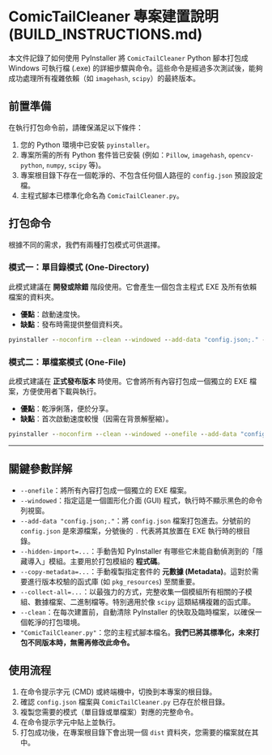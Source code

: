 # ComicTailCleaner 專案建置說明 (BUILD_INSTRUCTIONS.md)

本文件記錄了如何使用 PyInstaller 將 `ComicTailCleaner` Python 腳本打包成 Windows 可執行檔 (.exe) 的詳細步驟與命令。這些命令是經過多次測試後，能夠成功處理所有複雜依賴（如 `imagehash`, `scipy`）的最終版本。

## 前置準備

在執行打包命令前，請確保滿足以下條件：

1.  您的 Python 環境中已安裝 `pyinstaller`。
2.  專案所需的所有 Python 套件皆已安裝 (例如：`Pillow`, `imagehash`, `opencv-python`, `numpy`, `scipy` 等)。
3.  專案根目錄下存在一個乾淨的、不包含任何個人路徑的 `config.json` 預設設定檔。
4.  主程式腳本已標準化命名為 `ComicTailCleaner.py`。

## 打包命令

根據不同的需求，我們有兩種打包模式可供選擇。

### 模式一：單目錄模式 (One-Directory)
此模式建議在 **開發或除錯** 階段使用。它會產生一個包含主程式 EXE 及所有依賴檔案的資料夾。

*   **優點**：啟動速度快。
*   **缺點**：發布時需提供整個資料夾。

```cmd
pyinstaller --noconfirm --clean --windowed --add-data "config.json;." --hidden-import=Pillow --hidden-import=imagehash --hidden-import=send2trash --hidden-import=cv2 --hidden-import=numpy --hidden-import=scipy --hidden-import=six --hidden-import=pywt --copy-metadata=Pillow --copy-metadata=imagehash --copy-metadata=send2trash --copy-metadata=opencv-python --copy-metadata=numpy --copy-metadata=scipy --copy-metadata=six --copy-metadata=PyWavelets --collect-all=imagehash --collect-all=scipy "ComicTailCleaner.py"
```

### 模式二：單檔案模式 (One-File)
此模式建議在 **正式發布版本** 時使用。它會將所有內容打包成一個獨立的 EXE 檔案，方便使用者下載與執行。

*   **優點**：乾淨俐落，便於分享。
*   **缺點**：首次啟動速度較慢（因需在背景解壓縮）。

```cmd
pyinstaller --noconfirm --clean --windowed --onefile --add-data "config.json;." --hidden-import=Pillow --hidden-import=imagehash --hidden-import=send2trash --hidden-import=cv2 --hidden-import=numpy --hidden-import=scipy --hidden-import=six --hidden-import=pywt --copy-metadata=Pillow --copy-metadata=imagehash --copy-metadata=send2trash --copy-metadata=opencv-python --copy-metadata=numpy --copy-metadata=scipy --copy-metadata=six --copy-metadata=PyWavelets --collect-all=imagehash --collect-all=scipy "ComicTailCleaner.py"
```

---

## 關鍵參數詳解

*   `--onefile`：將所有內容打包成一個獨立的 EXE 檔案。
*   `--windowed`：指定這是一個圖形化介面 (GUI) 程式，執行時不顯示黑色的命令列視窗。
*   `--add-data "config.json;."`：將 `config.json` 檔案打包進去。分號前的 `config.json` 是來源檔案，分號後的 `.` 代表將其放置在 EXE 執行時的根目錄。
*   `--hidden-import=...`：手動告知 PyInstaller 有哪些它未能自動偵測到的「隱藏導入」模組。主要用於打包模組的 **程式碼**。
*   `--copy-metadata=...`：手動複製指定套件的 **元數據 (Metadata)**。這對於需要進行版本校驗的函式庫 (如 `pkg_resources`) 至關重要。
*   `--collect-all=...`：以最強力的方式，完整收集一個模組所有相關的子模組、數據檔案、二進制檔等。特別適用於像 `scipy` 這類結構複雜的函式庫。
*   `--clean`：在每次建置前，自動清除 PyInstaller 的快取及臨時檔案，以確保一個乾淨的打包環境。
*   `"ComicTailCleaner.py"`：您的主程式腳本檔名。**我們已將其標準化，未來打包不同版本時，無需再修改此命令。**

## 使用流程

1.  在命令提示字元 (CMD) 或終端機中，切換到本專案的根目錄。
2.  確認 `config.json` 檔案與 `ComicTailCleaner.py` 已存在於根目錄。
3.  複製您需要的模式（單目錄或單檔案）對應的完整命令。
4.  在命令提示字元中貼上並執行。
5.  打包成功後，在專案根目錄下會出現一個 `dist` 資料夾，您需要的檔案就在其中。